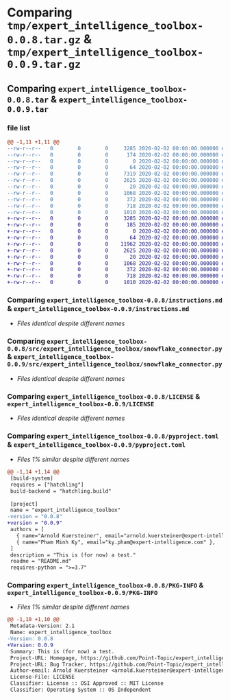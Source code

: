 # Comparing `tmp/expert_intelligence_toolbox-0.0.8.tar.gz` & `tmp/expert_intelligence_toolbox-0.0.9.tar.gz`

## Comparing `expert_intelligence_toolbox-0.0.8.tar` & `expert_intelligence_toolbox-0.0.9.tar`

### file list

```diff
@@ -1,11 +1,11 @@
--rw-r--r--   0        0        0     3285 2020-02-02 00:00:00.000000 expert_intelligence_toolbox-0.0.8/instructions.md
--rw-r--r--   0        0        0      174 2020-02-02 00:00:00.000000 expert_intelligence_toolbox-0.0.8/requirements.txt
--rw-r--r--   0        0        0        0 2020-02-02 00:00:00.000000 expert_intelligence_toolbox-0.0.8/src/expert_intelligence_toolbox/__init__.py
--rw-r--r--   0        0        0       64 2020-02-02 00:00:00.000000 expert_intelligence_toolbox-0.0.8/src/expert_intelligence_toolbox/example.py
--rw-r--r--   0        0        0     7319 2020-02-02 00:00:00.000000 expert_intelligence_toolbox-0.0.8/src/expert_intelligence_toolbox/geographic.py
--rw-r--r--   0        0        0     2625 2020-02-02 00:00:00.000000 expert_intelligence_toolbox-0.0.8/src/expert_intelligence_toolbox/snowflake_connector.py
--rw-r--r--   0        0        0       20 2020-02-02 00:00:00.000000 expert_intelligence_toolbox-0.0.8/.gitignore
--rw-r--r--   0        0        0     1068 2020-02-02 00:00:00.000000 expert_intelligence_toolbox-0.0.8/LICENSE
--rw-r--r--   0        0        0      372 2020-02-02 00:00:00.000000 expert_intelligence_toolbox-0.0.8/README.md
--rw-r--r--   0        0        0      718 2020-02-02 00:00:00.000000 expert_intelligence_toolbox-0.0.8/pyproject.toml
--rw-r--r--   0        0        0     1010 2020-02-02 00:00:00.000000 expert_intelligence_toolbox-0.0.8/PKG-INFO
+-rw-r--r--   0        0        0     3285 2020-02-02 00:00:00.000000 expert_intelligence_toolbox-0.0.9/instructions.md
+-rw-r--r--   0        0        0      185 2020-02-02 00:00:00.000000 expert_intelligence_toolbox-0.0.9/requirements.txt
+-rw-r--r--   0        0        0        0 2020-02-02 00:00:00.000000 expert_intelligence_toolbox-0.0.9/src/expert_intelligence_toolbox/__init__.py
+-rw-r--r--   0        0        0       64 2020-02-02 00:00:00.000000 expert_intelligence_toolbox-0.0.9/src/expert_intelligence_toolbox/example.py
+-rw-r--r--   0        0        0    11962 2020-02-02 00:00:00.000000 expert_intelligence_toolbox-0.0.9/src/expert_intelligence_toolbox/geographic.py
+-rw-r--r--   0        0        0     2625 2020-02-02 00:00:00.000000 expert_intelligence_toolbox-0.0.9/src/expert_intelligence_toolbox/snowflake_connector.py
+-rw-r--r--   0        0        0       20 2020-02-02 00:00:00.000000 expert_intelligence_toolbox-0.0.9/.gitignore
+-rw-r--r--   0        0        0     1068 2020-02-02 00:00:00.000000 expert_intelligence_toolbox-0.0.9/LICENSE
+-rw-r--r--   0        0        0      372 2020-02-02 00:00:00.000000 expert_intelligence_toolbox-0.0.9/README.md
+-rw-r--r--   0        0        0      718 2020-02-02 00:00:00.000000 expert_intelligence_toolbox-0.0.9/pyproject.toml
+-rw-r--r--   0        0        0     1010 2020-02-02 00:00:00.000000 expert_intelligence_toolbox-0.0.9/PKG-INFO
```

### Comparing `expert_intelligence_toolbox-0.0.8/instructions.md` & `expert_intelligence_toolbox-0.0.9/instructions.md`

 * *Files identical despite different names*

### Comparing `expert_intelligence_toolbox-0.0.8/src/expert_intelligence_toolbox/snowflake_connector.py` & `expert_intelligence_toolbox-0.0.9/src/expert_intelligence_toolbox/snowflake_connector.py`

 * *Files identical despite different names*

### Comparing `expert_intelligence_toolbox-0.0.8/LICENSE` & `expert_intelligence_toolbox-0.0.9/LICENSE`

 * *Files identical despite different names*

### Comparing `expert_intelligence_toolbox-0.0.8/pyproject.toml` & `expert_intelligence_toolbox-0.0.9/pyproject.toml`

 * *Files 1% similar despite different names*

```diff
@@ -1,14 +1,14 @@
 [build-system]
 requires = ["hatchling"]
 build-backend = "hatchling.build"
 
 [project]
 name = "expert_intelligence_toolbox"
-version = "0.0.8"
+version = "0.0.9"
 authors = [
   { name="Arnold Kuersteiner", email="arnold.kuersteiner@expert-intelligence.com" },
   { name="Pham Minh Ky", email="ky.pham@expert-intelligence.com" },
 ]
 description = "This is (for now) a test."
 readme = "README.md"
 requires-python = ">=3.7"
```

### Comparing `expert_intelligence_toolbox-0.0.8/PKG-INFO` & `expert_intelligence_toolbox-0.0.9/PKG-INFO`

 * *Files 1% similar despite different names*

```diff
@@ -1,10 +1,10 @@
 Metadata-Version: 2.1
 Name: expert_intelligence_toolbox
-Version: 0.0.8
+Version: 0.0.9
 Summary: This is (for now) a test.
 Project-URL: Homepage, https://github.com/Point-Topic/expert_intelligence_toolbox
 Project-URL: Bug Tracker, https://github.com/Point-Topic/expert_intelligence_toolbox/issues
 Author-email: Arnold Kuersteiner <arnold.kuersteiner@expert-intelligence.com>, Pham Minh Ky <ky.pham@expert-intelligence.com>
 License-File: LICENSE
 Classifier: License :: OSI Approved :: MIT License
 Classifier: Operating System :: OS Independent
```

